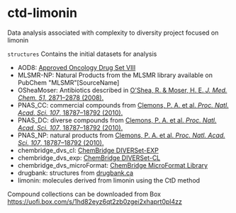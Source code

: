 # ctd-limonin
Data analysis associated with complexity to diversity project focused on limonin

`structures`
Contains the initial datasets for analysis
 - AOD8: [Approved Oncology Drug Set VIII](https://wiki.nci.nih.gov/display/NCIDTPdata/Compound+Sets)
 - MLSMR-NP: Natural Products from the MLSMR library available on PubChem "MLSMR"[SourceName]
 - OSheaMoser: Antibiotics described in [O'Shea, R. & Moser, H. E. *J. Med. Chem.* _51_, 2871–2878 (2008).](http://pubs.acs.org/doi/abs/10.1021/jm700967e)
 - PNAS_CC: commercial compounds from [Clemons, P. A. et al. *Proc. Natl. Acad. Sci.* _107_, 18787–18792 (2010).](http://www.pnas.org/cgi/doi/10.1073/pnas.1012741107)
 - PNAS_DC: diverse compounds from [Clemons, P. A. et al. *Proc. Natl. Acad. Sci.* _107_, 18787–18792 (2010).](http://www.pnas.org/cgi/doi/10.1073/pnas.1012741107)
 - PNAS_NP: natural products from [Clemons, P. A. et al. *Proc. Natl. Acad. Sci.* _107_, 18787–18792 (2010).](http://www.pnas.org/cgi/doi/10.1073/pnas.1012741107)
 - chembridge_dvs_cl: [ChemBridge DIVERSet-EXP](http://www.chembridge.com/screening_libraries/diversity_libraries/diverset/)
 - chembridge_dvs_exp: [ChemBridge DIVERSet-CL](http://www.chembridge.com/screening_libraries/diversity_libraries/diverset/)
 - chembridge_dvs_microFormat: [ChemBridge MicroFormat Library](http://scs.illinois.edu/htsf/compound_collection/chembridge.php)
 - drugbank: structures from [drugbank.ca](https://www.drugbank.ca/releases/latest#structures)
 - limonin: molecules derived from limonin using the CtD method

Compound collections can be downloaded from Box https://uofi.box.com/s/1hd82eyz6qt2zb0zgei2xhaprt0pl4zz
